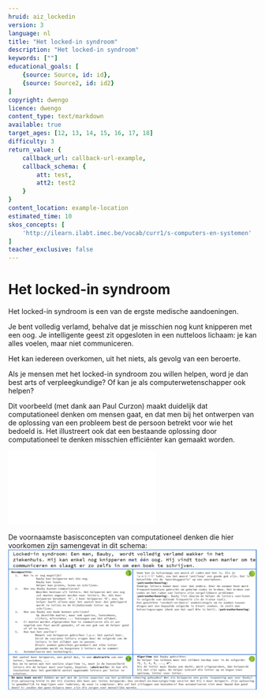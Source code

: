 ```yaml
---
hruid: aiz_lockedin
version: 3
language: nl
title: "Het locked-in syndroom"
description: "Het locked-in syndroom"
keywords: [""]
educational_goals: [
    {source: Source, id: id}, 
    {source: Source2, id: id2}
]
copyright: dwengo
licence: dwengo
content_type: text/markdown
available: true
target_ages: [12, 13, 14, 15, 16, 17, 18]
difficulty: 3
return_value: {
    callback_url: callback-url-example,
    callback_schema: {
        att: test,
        att2: test2
    }
}
content_location: example-location
estimated_time: 10
skos_concepts: [
    'http://ilearn.ilabt.imec.be/vocab/curr1/s-computers-en-systemen'
]
teacher_exclusive: false
---
```


# Het locked-in syndroom 
Het locked-in syndroom is een van de ergste medische aandoeningen.

Je bent volledig verlamd, behalve dat je misschien nog kunt knipperen met een oog. Je intelligente geest zit opgesloten in een nutteloos lichaam: je kan alles voelen, maar niet communiceren. 

Het kan iedereen overkomen, uit het niets, als gevolg van een beroerte. 

Als je mensen met het locked-in syndroom zou willen helpen, word je dan best arts of verpleegkundige? Of kan je als computerwetenschapper ook helpen? 

Dit voorbeeld (met dank aan Paul Curzon) maakt duidelijk dat computationeel denken om mensen gaat, en dat men bij het ontwerpen van de oplossing van een probleem best de persoon betrekt voor wie het bedoeld is. Het illustreert ook dat een bestaande oplossing door computationeel te denken misschien efficiënter kan gemaakt worden. 

![](@pdf/embed/lockedin.pdf)

De voornaamste basisconcepten van computationeel denken die hier voorkomen zijn samengevat in dit schema:
![Beslissingsboom](embed/lockedinschema.png "Basisconcepten computationeel denken")
